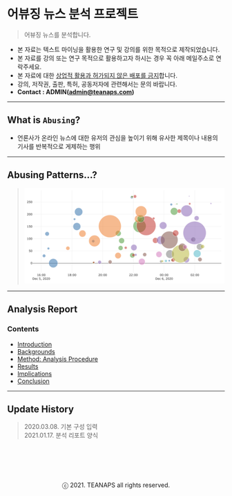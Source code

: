# 어뷰징 뉴스 분석 프로젝트

> 어뷰징 뉴스를 분석합니다.

- 본 자료는 텍스트 마이닝을 활용한 연구 및 강의를 위한 목적으로 제작되었습니다.
- 본 자료를 강의 또는 연구 목적으로 활용하고자 하시는 경우 꼭 아래 메일주소로 연락주세요.
- 본 자료에 대한 <U>상업적 활용과 허가되지 않은 배포를 금지</U>합니다.
- 강의, 저작권, 출판, 특허, 공동저자에 관련해서는 문의 바랍니다.
- **Contact : ADMIN(admin@teanaps.com)**

---
## What is `Abusing`?

- 언론사가 온라인 뉴스에 대한 유저의 관심을 높이기 위해 유사한 제목이나 내용의 기사를 반복적으로 게제하는 행위

---
## Abusing Patterns...?
> ![abusing_pattern](./data/abusing_pattern.png)

---
## Analysis Report

### Contents
- [Introduction](./document/report-introduction.md#introduction)
- [Backgrounds](./document/report-backgrounds.md#backgrounds)
- [Method: Analysis Procedure](./document/report-method.md#method-analysis-procedure)
- [Results](./document/report-results.md#results)
- [Implications](./document/report-implications.md#implications)
- [Conclusion](./document/report-conclusion.md#conclusion)

---
## Update History
> 2020.03.08. 기본 구성 입력    
> 2021.01.17. 분석 리포트 양식     

<br><br>
---
<center>ⓒ 2021. TEANAPS all rights reserved.</center>
